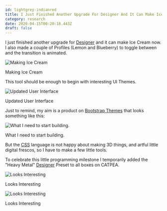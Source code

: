 ```yaml
---
id: lightgrey-indianred
title: I Just Finished Another Upgrade For Designer And It Can Make Ice Cream Now I Also Made A Couple Of Profiles Lemon And Blueberr
category: research
date: 2020-04-15T00:20:18.443Z
draft: false
---
```


I just finished another upgrade for [Designer][1] and it can make Ice Cream now. I also made a couple of Profiles (Lemon and Blueberry) to toggle between and the transition is animated.

![Making Ice Cream](research/icecream.jpg)

Making Ice Cream

This tool should be enough to begin with interesting UI Themes.

![Updated User Interface](research/tool1.png)

Updated User Interface

Just to remind, my aim is a product on [Bootstrap Themes][2] that looks something like this:

![What I need to start building.](research/real.jpg)

What I need to start building.

But the [CSS][3] language is not happy about making 3D things, and artful little digital frescos, so I have to make a few little tools.

To celebrate this little programming milestone I temporarily added the "Heavy Metal" [Designer][4] Preset to all boxes on CATPEA.

![Looks Interesting](research/all.png)

Looks Interesting

![Looks Interesting](research/interesting.png)

Looks Interesting

[1]: /designer
[2]: https://themes.getbootstrap.com/
[3]: https://www.youtube.com/watch?v=gT0Lh1eYk78
[4]: /designer